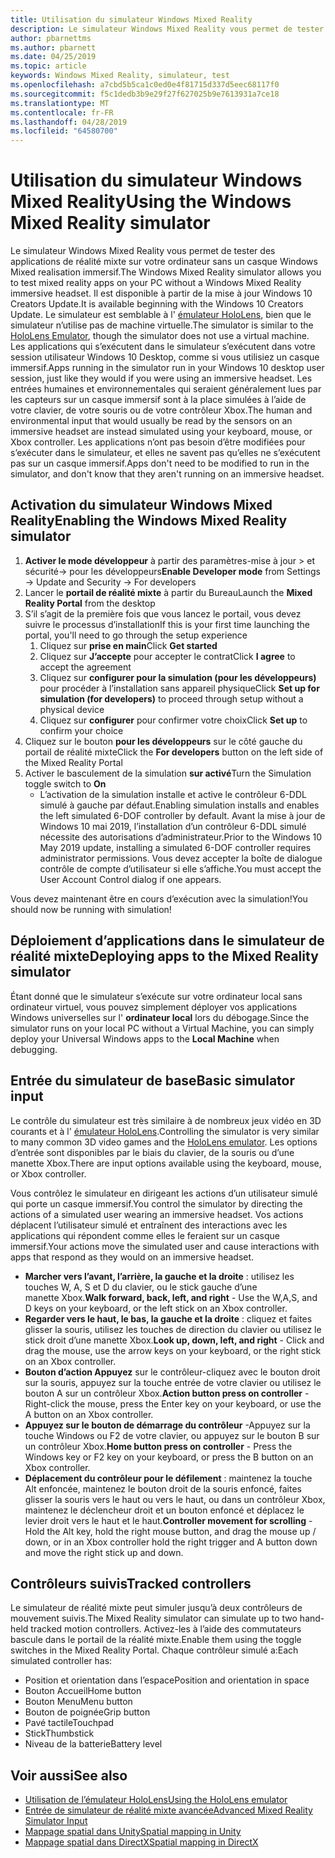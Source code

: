 ```yaml
---
title: Utilisation du simulateur Windows Mixed Reality
description: Le simulateur Windows Mixed Reality vous permet de tester des applications de réalité mixte sur votre ordinateur sans un casque Windows Mixed realisation immersif.
author: pbarnettms
ms.author: pbarnett
ms.date: 04/25/2019
ms.topic: article
keywords: Windows Mixed Reality, simulateur, test
ms.openlocfilehash: a7cbd5b5ca1c0ed0e4f81715d337d5eec68117f0
ms.sourcegitcommit: f5c1dedb3b9e29f27f627025b9e7613931a7ce18
ms.translationtype: MT
ms.contentlocale: fr-FR
ms.lasthandoff: 04/28/2019
ms.locfileid: "64580700"
---
```

# <a name="using-the-windows-mixed-reality-simulator"></a><span data-ttu-id="4219b-104">Utilisation du simulateur Windows Mixed Reality</span><span class="sxs-lookup"><span data-stu-id="4219b-104">Using the Windows Mixed Reality simulator</span></span>

<span data-ttu-id="4219b-105">Le simulateur Windows Mixed Reality vous permet de tester des applications de réalité mixte sur votre ordinateur sans un casque Windows Mixed realisation immersif.</span><span class="sxs-lookup"><span data-stu-id="4219b-105">The Windows Mixed Reality simulator allows you to test mixed reality apps on your PC without a Windows Mixed Reality immersive headset.</span></span> <span data-ttu-id="4219b-106">Il est disponible à partir de la mise à jour Windows 10 Creators Update.</span><span class="sxs-lookup"><span data-stu-id="4219b-106">It is available beginning with the Windows 10 Creators Update.</span></span> <span data-ttu-id="4219b-107">Le simulateur est semblable à l' [émulateur HoloLens](using-the-hololens-emulator.md), bien que le simulateur n’utilise pas de machine virtuelle.</span><span class="sxs-lookup"><span data-stu-id="4219b-107">The simulator is similar to the [HoloLens Emulator](using-the-hololens-emulator.md), though the simulator does not use a virtual machine.</span></span> <span data-ttu-id="4219b-108">Les applications qui s’exécutent dans le simulateur s’exécutent dans votre session utilisateur Windows 10 Desktop, comme si vous utilisiez un casque immersif.</span><span class="sxs-lookup"><span data-stu-id="4219b-108">Apps running in the simulator run in your Windows 10 desktop user session, just like they would if you were using an immersive headset.</span></span> <span data-ttu-id="4219b-109">Les entrées humaines et environnementales qui seraient généralement lues par les capteurs sur un casque immersif sont à la place simulées à l’aide de votre clavier, de votre souris ou de votre contrôleur Xbox.</span><span class="sxs-lookup"><span data-stu-id="4219b-109">The human and environmental input that would usually be read by the sensors on an immersive headset are instead simulated using your keyboard, mouse, or Xbox controller.</span></span> <span data-ttu-id="4219b-110">Les applications n’ont pas besoin d’être modifiées pour s’exécuter dans le simulateur, et elles ne savent pas qu’elles ne s’exécutent pas sur un casque immersif.</span><span class="sxs-lookup"><span data-stu-id="4219b-110">Apps don't need to be modified to run in the simulator, and don't know that they aren't running on an immersive headset.</span></span>

## <a name="enabling-the-windows-mixed-reality-simulator"></a><span data-ttu-id="4219b-111">Activation du simulateur Windows Mixed Reality</span><span class="sxs-lookup"><span data-stu-id="4219b-111">Enabling the Windows Mixed Reality simulator</span></span>

1. <span data-ttu-id="4219b-112">**Activer le mode développeur** à partir des paramètres-mise à jour > et sécurité-> pour les développeurs</span><span class="sxs-lookup"><span data-stu-id="4219b-112">**Enable Developer mode** from Settings -> Update and Security -> For developers</span></span>
2. <span data-ttu-id="4219b-113">Lancer le **portail de réalité mixte** à partir du Bureau</span><span class="sxs-lookup"><span data-stu-id="4219b-113">Launch the **Mixed Reality Portal** from the desktop</span></span>
3. <span data-ttu-id="4219b-114">S’il s’agit de la première fois que vous lancez le portail, vous devez suivre le processus d’installation</span><span class="sxs-lookup"><span data-stu-id="4219b-114">If this is your first time launching the portal, you'll need to go through the setup experience</span></span>
   1. <span data-ttu-id="4219b-115">Cliquez sur **prise en main**</span><span class="sxs-lookup"><span data-stu-id="4219b-115">Click **Get started**</span></span>
   2. <span data-ttu-id="4219b-116">Cliquez sur **J’accepte** pour accepter le contrat</span><span class="sxs-lookup"><span data-stu-id="4219b-116">Click **I agree** to accept the agreement</span></span>
   3. <span data-ttu-id="4219b-117">Cliquez sur **configurer pour la simulation (pour les développeurs)** pour procéder à l’installation sans appareil physique</span><span class="sxs-lookup"><span data-stu-id="4219b-117">Click **Set up for simulation (for developers)** to proceed through setup without a physical device</span></span>
   4. <span data-ttu-id="4219b-118">Cliquez sur **configurer** pour confirmer votre choix</span><span class="sxs-lookup"><span data-stu-id="4219b-118">Click **Set up** to confirm your choice</span></span>
4. <span data-ttu-id="4219b-119">Cliquez sur le bouton **pour les développeurs** sur le côté gauche du portail de réalité mixte</span><span class="sxs-lookup"><span data-stu-id="4219b-119">Click the **For developers** button on the left side of the Mixed Reality Portal</span></span>
5. <span data-ttu-id="4219b-120">Activer le basculement de la simulation **sur activé**</span><span class="sxs-lookup"><span data-stu-id="4219b-120">Turn the Simulation toggle switch to **On**</span></span>
   * <span data-ttu-id="4219b-121">L’activation de la simulation installe et active le contrôleur 6-DDL simulé à gauche par défaut.</span><span class="sxs-lookup"><span data-stu-id="4219b-121">Enabling simulation installs and enables the left simulated 6-DOF controller by default.</span></span>  <span data-ttu-id="4219b-122">Avant la mise à jour de Windows 10 mai 2019, l’installation d’un contrôleur 6-DDL simulé nécessite des autorisations d’administrateur.</span><span class="sxs-lookup"><span data-stu-id="4219b-122">Prior to the Windows 10 May 2019 update, installing a simulated 6-DOF controller requires administrator permissions.</span></span>  <span data-ttu-id="4219b-123">Vous devez accepter la boîte de dialogue contrôle de compte d’utilisateur si elle s’affiche.</span><span class="sxs-lookup"><span data-stu-id="4219b-123">You must accept the User Account Control dialog if one appears.</span></span>

<span data-ttu-id="4219b-124">Vous devez maintenant être en cours d’exécution avec la simulation!</span><span class="sxs-lookup"><span data-stu-id="4219b-124">You should now be running with simulation!</span></span>

## <a name="deploying-apps-to-the-mixed-reality-simulator"></a><span data-ttu-id="4219b-125">Déploiement d’applications dans le simulateur de réalité mixte</span><span class="sxs-lookup"><span data-stu-id="4219b-125">Deploying apps to the Mixed Reality simulator</span></span>

<span data-ttu-id="4219b-126">Étant donné que le simulateur s’exécute sur votre ordinateur local sans ordinateur virtuel, vous pouvez simplement déployer vos applications Windows universelles sur l' **ordinateur local** lors du débogage.</span><span class="sxs-lookup"><span data-stu-id="4219b-126">Since the simulator runs on your local PC without a Virtual Machine, you can simply deploy your Universal Windows apps to the **Local Machine** when debugging.</span></span>

## <a name="basic-simulator-input"></a><span data-ttu-id="4219b-127">Entrée du simulateur de base</span><span class="sxs-lookup"><span data-stu-id="4219b-127">Basic simulator input</span></span>

<span data-ttu-id="4219b-128">Le contrôle du simulateur est très similaire à de nombreux jeux vidéo en 3D courants et à l' [émulateur HoloLens](using-the-hololens-emulator.md).</span><span class="sxs-lookup"><span data-stu-id="4219b-128">Controlling the simulator is very similar to many common 3D video games and the [HoloLens emulator](using-the-hololens-emulator.md).</span></span> <span data-ttu-id="4219b-129">Les options d’entrée sont disponibles par le biais du clavier, de la souris ou d’une manette Xbox.</span><span class="sxs-lookup"><span data-stu-id="4219b-129">There are input options available using the keyboard, mouse, or Xbox controller.</span></span>

<span data-ttu-id="4219b-130">Vous contrôlez le simulateur en dirigeant les actions d’un utilisateur simulé qui porte un casque immersif.</span><span class="sxs-lookup"><span data-stu-id="4219b-130">You control the simulator by directing the actions of a simulated user wearing an immersive headset.</span></span> <span data-ttu-id="4219b-131">Vos actions déplacent l’utilisateur simulé et entraînent des interactions avec les applications qui répondent comme elles le feraient sur un casque immersif.</span><span class="sxs-lookup"><span data-stu-id="4219b-131">Your actions move the simulated user and cause interactions with apps that respond as they would on an immersive headset.</span></span>
* <span data-ttu-id="4219b-132">**Marcher vers l’avant, l’arrière, la gauche et la droite** : utilisez les touches W, A, S et D du clavier, ou le stick gauche d’une manette Xbox.</span><span class="sxs-lookup"><span data-stu-id="4219b-132">**Walk forward, back, left, and right** - Use the W,A,S, and D keys on your keyboard, or the left stick on an Xbox controller.</span></span>
* <span data-ttu-id="4219b-133">**Regarder vers le haut, le bas, la gauche et la droite** : cliquez et faites glisser la souris, utilisez les touches de direction du clavier ou utilisez le stick droit d’une manette Xbox.</span><span class="sxs-lookup"><span data-stu-id="4219b-133">**Look up, down, left, and right** - Click and drag the mouse, use the arrow keys on your keyboard, or the right stick on an Xbox controller.</span></span>
* <span data-ttu-id="4219b-134">**Bouton d’action Appuyez** sur le contrôleur-cliquez avec le bouton droit sur la souris, appuyez sur la touche entrée de votre clavier ou utilisez le bouton A sur un contrôleur Xbox.</span><span class="sxs-lookup"><span data-stu-id="4219b-134">**Action button press on controller** - Right-click the mouse, press the Enter key on your keyboard, or use the A button on an Xbox controller.</span></span>
* <span data-ttu-id="4219b-135">**Appuyez sur le bouton de démarrage du contrôleur** -Appuyez sur la touche Windows ou F2 de votre clavier, ou appuyez sur le bouton B sur un contrôleur Xbox.</span><span class="sxs-lookup"><span data-stu-id="4219b-135">**Home button press on controller** - Press the Windows key or F2 key on your keyboard, or press the B button on an Xbox controller.</span></span>
* <span data-ttu-id="4219b-136">**Déplacement du contrôleur pour le défilement** : maintenez la touche Alt enfoncée, maintenez le bouton droit de la souris enfoncé, faites glisser la souris vers le haut ou vers le haut, ou dans un contrôleur Xbox, maintenez le déclencheur droit et un bouton enfoncé et déplacez le levier droit vers le haut et le haut.</span><span class="sxs-lookup"><span data-stu-id="4219b-136">**Controller movement for scrolling** - Hold the Alt key, hold the right mouse button, and drag the mouse up / down, or in an Xbox controller hold the right trigger and A button down and move the right stick up and down.</span></span>

## <a name="tracked-controllers"></a><span data-ttu-id="4219b-137">Contrôleurs suivis</span><span class="sxs-lookup"><span data-stu-id="4219b-137">Tracked controllers</span></span>

<span data-ttu-id="4219b-138">Le simulateur de réalité mixte peut simuler jusqu’à deux contrôleurs de mouvement suivis.</span><span class="sxs-lookup"><span data-stu-id="4219b-138">The Mixed Reality simulator can simulate up to two hand-held tracked motion controllers.</span></span> <span data-ttu-id="4219b-139">Activez-les à l’aide des commutateurs bascule dans le portail de la réalité mixte.</span><span class="sxs-lookup"><span data-stu-id="4219b-139">Enable them using the toggle switches in the Mixed Reality Portal.</span></span> <span data-ttu-id="4219b-140">Chaque contrôleur simulé a:</span><span class="sxs-lookup"><span data-stu-id="4219b-140">Each simulated controller has:</span></span>
* <span data-ttu-id="4219b-141">Position et orientation dans l’espace</span><span class="sxs-lookup"><span data-stu-id="4219b-141">Position and orientation in space</span></span>
* <span data-ttu-id="4219b-142">Bouton Accueil</span><span class="sxs-lookup"><span data-stu-id="4219b-142">Home button</span></span>
* <span data-ttu-id="4219b-143">Bouton Menu</span><span class="sxs-lookup"><span data-stu-id="4219b-143">Menu button</span></span>
* <span data-ttu-id="4219b-144">Bouton de poignée</span><span class="sxs-lookup"><span data-stu-id="4219b-144">Grip button</span></span>
* <span data-ttu-id="4219b-145">Pavé tactile</span><span class="sxs-lookup"><span data-stu-id="4219b-145">Touchpad</span></span>
* <span data-ttu-id="4219b-146">Stick</span><span class="sxs-lookup"><span data-stu-id="4219b-146">Thumbstick</span></span>
* <span data-ttu-id="4219b-147">Niveau de la batterie</span><span class="sxs-lookup"><span data-stu-id="4219b-147">Battery level</span></span>

## <a name="see-also"></a><span data-ttu-id="4219b-148">Voir aussi</span><span class="sxs-lookup"><span data-stu-id="4219b-148">See also</span></span>
* [<span data-ttu-id="4219b-149">Utilisation de l’émulateur HoloLens</span><span class="sxs-lookup"><span data-stu-id="4219b-149">Using the HoloLens emulator</span></span>](using-the-hololens-emulator.md)
* [<span data-ttu-id="4219b-150">Entrée de simulateur de réalité mixte avancée</span><span class="sxs-lookup"><span data-stu-id="4219b-150">Advanced Mixed Reality Simulator Input</span></span>](advanced-hololens-emulator-and-mixed-reality-simulator-input.md)
* [<span data-ttu-id="4219b-151">Mappage spatial dans Unity</span><span class="sxs-lookup"><span data-stu-id="4219b-151">Spatial mapping in Unity</span></span>](spatial-mapping-in-unity.md)
* [<span data-ttu-id="4219b-152">Mappage spatial dans DirectX</span><span class="sxs-lookup"><span data-stu-id="4219b-152">Spatial mapping in DirectX</span></span>](spatial-mapping-in-directx.md)

